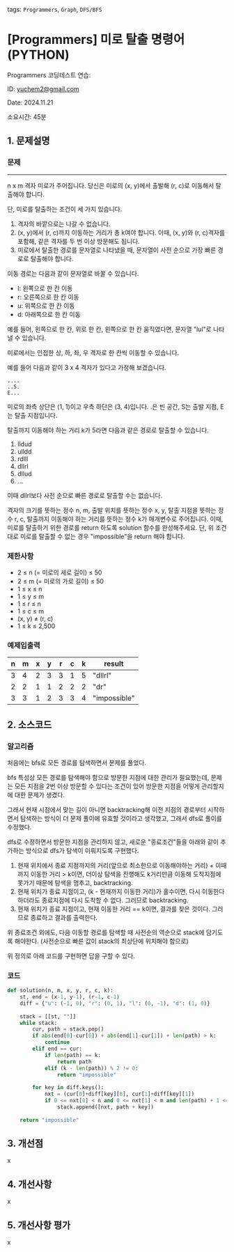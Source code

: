 tags: `Programmers`, `Graph`, `DFS/BFS`
# [Programmers] 미로 탈출 명령어 (PYTHON)
Programmers 코딩테스트 연습: 

ID: yuchem2@gmail.com

Date: 2024.11.21

소요시간: 45분

## 1. 문제설명

### 문제
---
n x m 격자 미로가 주어집니다. 당신은 미로의 (x, y)에서 출발해 (r, c)로 이동해서 탈출해야 합니다.

단, 미로를 탈출하는 조건이 세 가지 있습니다.

1. 격자의 바깥으로는 나갈 수 없습니다.
2. (x, y)에서 (r, c)까지 이동하는 거리가 총 k여야 합니다. 이때, (x, y)와 (r, c)격자를 포함해, 같은 격자를 두 번 이상 방문해도 됩니다.
3. 미로에서 탈출한 경로를 문자열로 나타냈을 때, 문자열이 사전 순으로 가장 빠른 경로로 탈출해야 합니다.

이동 경로는 다음과 같이 문자열로 바꿀 수 있습니다.

+ l: 왼쪽으로 한 칸 이동
+ r: 오른쪽으로 한 칸 이동
+ u: 위쪽으로 한 칸 이동
+ d: 아래쪽으로 한 칸 이동

예를 들어, 왼쪽으로 한 칸, 위로 한 칸, 왼쪽으로 한 칸 움직였다면, 문자열 "lul"로 나타낼 수 있습니다.

미로에서는 인접한 상, 하, 좌, 우 격자로 한 칸씩 이동할 수 있습니다.

예를 들어 다음과 같이 3 x 4 격자가 있다고 가정해 보겠습니다.

```
....
..S.
E...
```
미로의 좌측 상단은 (1, 1)이고 우측 하단은 (3, 4)입니다. .은 빈 공간, S는 출발 지점, E는 탈출 지점입니다.

탈출까지 이동해야 하는 거리 k가 5라면 다음과 같은 경로로 탈출할 수 있습니다.

1. lldud
2. ulldd
3. rdlll
4. dllrl
5. dllud
6. ...

이때 dllrl보다 사전 순으로 빠른 경로로 탈출할 수는 없습니다.

격자의 크기를 뜻하는 정수 n, m, 출발 위치를 뜻하는 정수 x, y, 탈출 지점을 뜻하는 정수 r, c, 탈출까지 이동해야 하는 거리를 뜻하는 정수 k가 매개변수로 주어집니다. 이때, 미로를 탈출하기 위한 경로를 return 하도록 solution 함수를 완성해주세요. 단, 위 조건대로 미로를 탈출할 수 없는 경우 "impossible"을 return 해야 합니다.

### 제한사항
+ 2 ≤ n (= 미로의 세로 길이) ≤ 50
+ 2 ≤ m (= 미로의 가로 길이) ≤ 50
+ 1 ≤ x ≤ n
+ 1 ≤ y ≤ m
+ 1 ≤ r ≤ n
+ 1 ≤ c ≤ m
+ (x, y) ≠ (r, c)
+ 1 ≤ k ≤ 2,500

### 예제입출력
| n | m | x | y | r | c | k | result       |
|---|---|---|---|---|---|---|--------------|
| 3 | 4 | 2 | 3 | 3 | 1 | 5 | "dllrl"      |
| 2 | 2 | 1 | 1 | 2 | 2 | 2 | "dr"         |
| 3 | 3 | 1 | 2 | 3 | 3 | 4 | "impossible" |

## 2. 소스코드

### 알고리즘

처음에는 bfs로 모든 경로를 탐색하면서 문제를 풀었다. 

bfs 특성상 모든 경로를 탐색해야 함으로 방문한 지점에 대한 관리가 필요했는데, 문제는 모든 지점을 2번 이상 방문할 수 있다는 조건이 있어 방문한 지점을 어떻게 관리할지에 대한 문제가 생겼다.

그래서 현재 시점에서 맞는 길이 아니면 backtracking해 이전 지점의 경로부터 시작하면서 탐색하는 방식이 더 문제 풀이에 유효할 것이라고 생각했고, 그래서 dfs로 풀이를 수정했다. 

dfs로 수정하면서 방문한 지점을 관리하지 않고, 새로운 "종료조건"들을 아래와 같이 추가하는 방식으로 dfs가 탐색이 이뤄지도록 구현했다.

1. 현재 위치에서 종료 지점까지의 거리(앞으로 최소한으로 이동해야하는 거리) + 이때까지 이동한 거리 > k이면, 더이상 탐색을 진행해도 k거리만큼 이동해 도착지점에 못가기 때문에 탐색을 멈추고, backtracking.
2. 현재 위치가 종료 지점이고, (k - 현재까지 이동한 거리)가 홀수이면, 다시 이동한다하더라도 종료지점에 다시 도착할 수 없다. 그러므로 backtracking.
3. 현재 위치가 종료 지점이고, 현재 이동한 거리 == k이면, 결과를 찾은 것이다. 그러므로 종료하고 결과를 출력한다.

위 종료조건 외에도, 다음 이동할 경로를 탐색할 때 사전순의 역순으로 stack에 담기도록 해야한다. (사전순으로 빠른 값이 stack의 최상단에 위치해야 함으로)

위 정의로 아래 코드를 구현하면 답을 구할 수 있다.

### 코드
```python
def solution(n, m, x, y, r, c, k):    
    st, end = (x-1, y-1), (r-1, c-1)
    diff = {"u": (-1, 0), "r": (0, 1), "l": (0, -1), "d": (1, 0)}
    
    stack = [[st, ""]]
    while stack:
        cur, path = stack.pop()
        if abs(end[0]-cur[0]) + abs(end[1]-cur[1]) + len(path) > k:
            continue
        elif end == cur:
            if len(path) == k:
                return path
            elif (k - len(path)) % 2 != 0:
                return "impossible"
    
        for key in diff.keys():
            nxt = (cur[0]+diff[key][0], cur[1]+diff[key][1])
            if 0 <= nxt[0] < n and 0 <= nxt[1] < m and len(path) + 1 <= k:
                stack.append([nxt, path + key])
    
    return "impossible"
```
## 3. 개선점
x
## 4. 개선사항
x
## 5. 개선사항 평가
x
